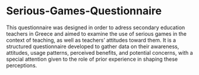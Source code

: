 # Serious-Games-Questionnaire

This questionnaire was designed in order to adress secondary education teachers in Greece and aimed to examine the use of serious games in the context of teaching, as well as teachers’ attitudes toward them. It is a structured questionnaire developed to gather data on their awareness, attitudes, usage patterns, perceived benefits, and potential concerns, with a special attention given to the role of prior experience in shaping these perceptions.
